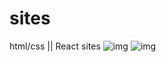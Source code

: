 # sites
html/css || React sites
![img](https://github.com/Teishotoku/sites/tree/main/.img/cars.png)
![img](https://github.com/Teishotoku/sites/tree/main/.img/yellow.png)

